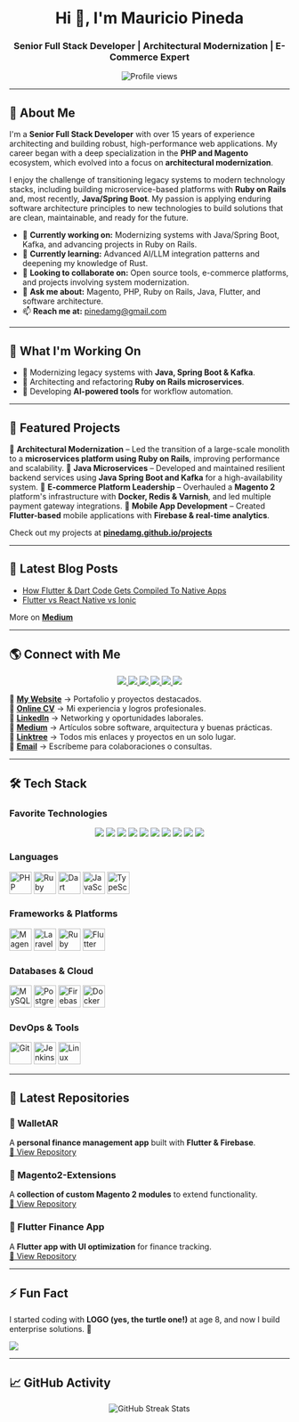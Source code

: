 <h1 align="center">Hi 👋, I'm Mauricio Pineda</h1>
<h3 align="center">Senior Full Stack Developer | Architectural Modernization | E-Commerce Expert</h3>

<p align="center">
  <img src="https://komarev.com/ghpvc/?username=pinedamg&label=Profile%20views&color=0e75b6&style=flat" alt="Profile views" />
</p>

---

## 🚀 About Me

I'm a **Senior Full Stack Developer** with over 15 years of experience architecting and building robust, high-performance web applications. My career began with a deep specialization in the **PHP and Magento** ecosystem, which evolved into a focus on **architectural modernization**.

I enjoy the challenge of transitioning legacy systems to modern technology stacks, including building microservice-based platforms with **Ruby on Rails** and, most recently, **Java/Spring Boot**. My passion is applying enduring software architecture principles to new technologies to build solutions that are clean, maintainable, and ready for the future.

- 🔭 **Currently working on:** Modernizing systems with Java/Spring Boot, Kafka, and advancing projects in Ruby on Rails.
- 🌱 **Currently learning:** Advanced AI/LLM integration patterns and deepening my knowledge of Rust.
- 👯 **Looking to collaborate on:** Open source tools, e-commerce platforms, and projects involving system modernization.
- 💬 **Ask me about:** Magento, PHP, Ruby on Rails, Java, Flutter, and software architecture.
- 📫 **Reach me at:** [pinedamg@gmail.com](mailto:pinedamg@gmail.com)  

---

## 📅 What I'm Working On
- 🔹 Modernizing legacy systems with **Java, Spring Boot & Kafka**.
- 🔹 Architecting and refactoring **Ruby on Rails microservices**.
- 🔹 Developing **AI-powered tools** for workflow automation.

---

## 📌 Featured Projects

🔹 **Architectural Modernization** – Led the transition of a large-scale monolith to a **microservices platform using Ruby on Rails**, improving performance and scalability.
🔹 **Java Microservices** – Developed and maintained resilient backend services using **Java Spring Boot and Kafka** for a high-availability system.
🔹 **E-commerce Platform Leadership** – Overhauled a **Magento 2** platform's infrastructure with **Docker, Redis & Varnish**, and led multiple payment gateway integrations.
🔹 **Mobile App Development** – Created **Flutter-based** mobile applications with **Firebase & real-time analytics**.  

Check out my projects at **[pinedamg.github.io/projects](http://pinedamg.github.io/projects)**  

---

## 📝 Latest Blog Posts
<!-- BLOG-POST-LIST:START -->
- [How Flutter & Dart Code Gets Compiled To Native Apps](https://pinedamg.medium.com/how-flutter-dart-code-gets-compiled-to-native-apps-c4612ea0ef0e?source=rss-53a090c32af9------2)
- [Flutter vs React Native vs Ionic](https://pinedamg.medium.com/flutter-vs-react-native-vs-ionic-19e90c641f90?source=rss-53a090c32af9------2)
<!-- BLOG-POST-LIST:END -->

More on **[Medium](https://pinedamg.medium.com/)**  

---
## 🌎 Connect with Me  

<p align="center">
  <a href="https://pinedamg.github.io" target="_blank">
    <img src="https://img.shields.io/badge/My Website-000000?style=for-the-badge&logo=googlechrome&logoColor=white"/>
  </a>
  <a href="https://pinedamg.github.io/online-cv" target="_blank">
    <img src="https://img.shields.io/badge/Online CV-0077B5?style=for-the-badge&logo=readme&logoColor=white"/>
  </a>
  <a href="https://linkedin.com/in/pinedamg" target="_blank">
    <img src="https://img.shields.io/badge/LinkedIn-0077B5?style=for-the-badge&logo=linkedin&logoColor=white"/>
  </a>
  <a href="https://medium.com/@pinedamg" target="_blank">
    <img src="https://img.shields.io/badge/Medium-12100E?style=for-the-badge&logo=medium&logoColor=white"/>
  </a>
  <a href="https://linktr.ee/pinedamg" target="_blank">
    <img src="https://img.shields.io/badge/Linktree-39E09B?style=for-the-badge&logo=linktree&logoColor=white"/>
  </a>
  <a href="mailto:pinedamg@gmail.com">
    <img src="https://img.shields.io/badge/Email-D14836?style=for-the-badge&logo=gmail&logoColor=white"/>
  </a>
</p>

🔹 **[My Website](https://pinedamg.github.io)** → Portafolio y proyectos destacados.  
🔹 **[Online CV](https://pinedamg.github.io/online-cv)** → Mi experiencia y logros profesionales.  
🔹 **[LinkedIn](https://linkedin.com/in/pinedamg)** → Networking y oportunidades laborales.  
🔹 **[Medium](https://medium.com/@pinedamg)** → Artículos sobre software, arquitectura y buenas prácticas.  
🔹 **[Linktree](https://linktr.ee/pinedamg)** → Todos mis enlaces y proyectos en un solo lugar.  
🔹 **[Email](mailto:pinedamg@gmail.com)** → Escríbeme para colaboraciones o consultas.  

---

## 🛠️ Tech Stack

### **Favorite Technologies**
<p align="center">
  <img src="https://img.shields.io/badge/Java-ED8B00?style=for-the-badge&logo=openjdk&logoColor=white"/>
  <img src="https://img.shields.io/badge/Spring-6DB33F?style=for-the-badge&logo=spring&logoColor=white"/>
  <img src="https://img.shields.io/badge/Ruby_on_Rails-CC0000?style=for-the-badge&logo=rubyonrails&logoColor=white"/>
  <img src="https://img.shields.io/badge/PHP-777BB4?style=for-the-badge&logo=php&logoColor=white"/>
  <img src="https://img.shields.io/badge/Magento-EE672F?style=for-the-badge&logo=magento&logoColor=white"/>
  <img src="https://img.shields.io/badge/Flutter-02569B?style=for-the-badge&logo=flutter&logoColor=white"/>
  <img src="https://img.shields.io/badge/Docker-2496ED?style=for-the-badge&logo=docker&logoColor=white"/>
  <img src="https://img.shields.io/badge/Apache%20Kafka-231F20?style=for-the-badge&logo=apachekafka&logoColor=white"/>
  <img src="https://img.shields.io/badge/PostgreSQL-316192?style=for-the-badge&logo=postgresql&logoColor=white"/>
  <img src="https://img.shields.io/badge/Linux-FCC624?style=for-the-badge&logo=linux&logoColor=black"/>
</p>

### **Languages**
<p>
  <img src="https://cdn.simpleicons.org/php/777BB4" height="40px" alt="PHP"/>
  <img src="https://cdn.simpleicons.org/ruby/CC342D" height="40px" alt="Ruby"/>
  <img src="https://cdn.simpleicons.org/dart/0175C2" height="40px" alt="Dart"/>
  <img src="https://cdn.simpleicons.org/javascript/F7DF1E" height="40px" alt="JavaScript"/>
  <img src="https://cdn.simpleicons.org/typescript/3178C6" height="40px" alt="TypeScript"/>
</p>

### **Frameworks & Platforms**
<p>
  <img src="https://cdn.simpleicons.org/magento/EE672F" height="40px" alt="Magento"/>
  <img src="https://cdn.simpleicons.org/laravel/FF2D20" height="40px" alt="Laravel"/>
  <img src="https://cdn.simpleicons.org/rubyonrails/CC0000" height="40px" alt="Ruby on Rails"/>
  <img src="https://cdn.simpleicons.org/flutter/02569B" height="40px" alt="Flutter"/>
</p>

### **Databases & Cloud**
<p>
  <img src="https://cdn.simpleicons.org/mysql/4479A1" height="40px" alt="MySQL"/>
  <img src="https://cdn.simpleicons.org/postgresql/316192" height="40px" alt="PostgreSQL"/>
  <img src="https://cdn.simpleicons.org/firebase/FFCA28" height="40px" alt="Firebase"/>
  <img src="https://cdn.simpleicons.org/docker/2496ED" height="40px" alt="Docker"/>
</p>

### **DevOps & Tools**
<p>
  <img src="https://cdn.simpleicons.org/git/F05032" height="40px" alt="Git"/>
  <img src="https://cdn.simpleicons.org/jenkins/D24939" height="40px" alt="Jenkins"/>
  <img src="https://cdn.simpleicons.org/linux/FCC624" height="40px" alt="Linux"/>
</p>

---

## 📂 Latest Repositories

### 🔹 WalletAR  
A **personal finance management app** built with **Flutter & Firebase**.  
[🔗 View Repository](https://github.com/pinedamg/WalletAR)

### 🔹 Magento2-Extensions  
A **collection of custom Magento 2 modules** to extend functionality.  
[🔗 View Repository](https://github.com/pinedamg/Magento2-Extensions)

### 🔹 Flutter Finance App  
A **Flutter app with UI optimization** for finance tracking.  
[🔗 View Repository](https://github.com/pinedamg/Flutter-Finance-App)

---

## ⚡ Fun Fact  
I started coding with **LOGO (yes, the turtle one!)** at age 8, and now I build enterprise solutions. 🚀  

<!-- yhype To Track Stats -->
![](https://hit.yhype.me/github/profile?user_id=818713)

---

## 📈 GitHub Activity  

<p align="center">
  <img src="https://github-readme-streak-stats.herokuapp.com/?user=pinedamg&theme=dark" alt="GitHub Streak Stats"/>
</p>
